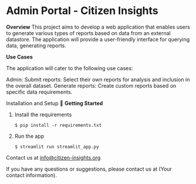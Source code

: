 # Admin Portal - Citizen Insights

**Overview**
This project aims to develop a web application that enables users to generate various types of reports based on data from an external datastore. The application will provide a user-friendly interface for querying data, generating reports.

**Use Cases**

The application will cater to the following use cases:

Admin:
Submit reports: Select their own reports for analysis and inclusion in the overall dataset.
Generate reports: Create custom reports based on specific data requirements.

Installation and Setup
🚀 **Getting Started**

1. Install the requirements

   ```
   $ pip install -r requirements.txt
   ```

2. Run the app

   ```
   $ streamlit run streamlit_app.py
   ```

Contact us at info@citizen-insights.org

If you have any questions or suggestions, please contact us at (Your contact information).



